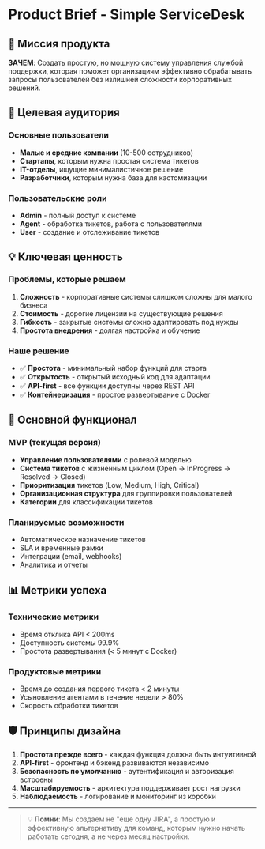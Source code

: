 # Product Brief - Simple ServiceDesk

## 🎯 Миссия продукта

**ЗАЧЕМ**: Создать простую, но мощную систему управления службой поддержки, которая поможет организациям эффективно обрабатывать запросы пользователей без излишней сложности корпоративных решений.

## 🎪 Целевая аудитория

### Основные пользователи
- **Малые и средние компании** (10-500 сотрудников)
- **Стартапы**, которым нужна простая система тикетов
- **IT-отделы**, ищущие минималистичное решение
- **Разработчики**, которым нужна база для кастомизации

### Пользовательские роли
- **Admin** - полный доступ к системе
- **Agent** - обработка тикетов, работа с пользователями
- **User** - создание и отслеживание тикетов

## 💡 Ключевая ценность

### Проблемы, которые решаем
1. **Сложность** - корпоративные системы слишком сложны для малого бизнеса
2. **Стоимость** - дорогие лицензии на существующие решения
3. **Гибкость** - закрытые системы сложно адаптировать под нужды
4. **Простота внедрения** - долгая настройка и обучение

### Наше решение
- ✅ **Простота** - минимальный набор функций для старта
- ✅ **Открытость** - открытый исходный код для адаптации
- ✅ **API-first** - все функции доступны через REST API
- ✅ **Контейнеризация** - простое развертывание с Docker

## 🚀 Основной функционал

### MVP (текущая версия)
- **Управление пользователями** с ролевой моделью
- **Система тикетов** с жизненным циклом (Open → InProgress → Resolved → Closed)
- **Приоритизация** тикетов (Low, Medium, High, Critical)
- **Организационная структура** для группировки пользователей
- **Категории** для классификации тикетов

### Планируемые возможности
- Автоматическое назначение тикетов
- SLA и временные рамки
- Интеграции (email, webhooks)
- Аналитика и отчеты

## 📊 Метрики успеха

### Технические метрики
- Время отклика API < 200ms
- Доступность системы 99.9%
- Простота развертывания (< 5 минут с Docker)

### Продуктовые метрики
- Время до создания первого тикета < 2 минуты
- Усыновление агентами в течение недели > 80%
- Скорость обработки тикетов

## 🛡️ Принципы дизайна

1. **Простота прежде всего** - каждая функция должна быть интуитивной
2. **API-first** - фронтенд и бэкенд развиваются независимо
3. **Безопасность по умолчанию** - аутентификация и авторизация встроены
4. **Масштабируемость** - архитектура поддерживает рост нагрузки
5. **Наблюдаемость** - логирование и мониторинг из коробки

---

> 💡 **Помни**: Мы создаем не "еще одну JIRA", а простую и эффективную альтернативу для команд, которым нужно начать работать сегодня, а не через месяц настройки.
